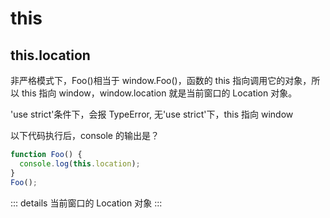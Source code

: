 # this

## this.location

非严格模式下，Foo()相当于 window.Foo()，函数的 this 指向调用它的对象，所以 this 指向 window，window.location 就是当前窗口的 Location 对象。

'use strict'条件下，会报 TypeError, 无'use strict'下，this 指向 window

以下代码执行后，console 的输出是？

```js
function Foo() {
  console.log(this.location);
}
Foo();
```

::: details
当前窗口的 Location 对象
:::
